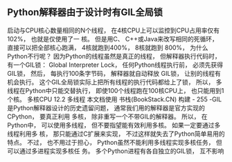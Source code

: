 






## Python解释器由于设计时有GIL全局锁
启动与CPU核心数量相同的N个线程， 在4核CPU上可以监控到CPU占用率仅有102%， 也就是仅使用了一
核。
但是用C、 C++或Java来改写相同的死循环， 直接可以把全部核心跑满， 4核就跑到400%， 8核就跑到
800%， 为什么Python不行呢？
因为Python的线程虽然是真正的线程， 但解释器执行代码时， 有一个GIL锁： Global Interpreter
Lock， 任何Python线程执行前， 必须先获得GIL锁， 然后， 每执行100条字节码， 解释器就自动释放
GIL锁， 让别的线程有机会执行。 这个GIL全局锁实际上把所有线程的执行代码都给上了锁， 所以， 多
线程在Python中只能交替执行， 即使100个线程跑在100核CPU上， 也只能用到1个核。
多核CPU
12.2 多线程
本文档使用 书栈(BookStack.CN) 构建 - 255 -GIL是Python解释器设计的历史遗留问题， 通常我们用的解释器是官方实现的CPython， 要真正利用
多核， 除非重写一个不带GIL的解释器。
所以， 在Python中， 可以使用多线程， 但不要指望能有效利用多核。 如果一定要通过多线程利用多
核， 那只能通过C扩展来实现， 不过这样就失去了Python简单易用的特点。
不过， 也不用过于担心， Python虽然不能利用多线程实现多核任务， 但可以通过多进程实现多核任
务。 多个Python进程有各自独立的GIL锁， 互不影响